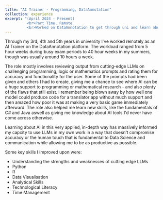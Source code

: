 ```yaml
---
title: "AI Trainer - Programming, DataAnnotation"
collection: experience
excerpt: "(April 2024 - Present)
          <br>Part Time, Remote
          <br>Worked on DataAnnotation to get through uni and learn about the current LLMs."
---
```


Through my 3rd, 4th and 5th years in university I've worked remotely as an AI Trainer on the DataAnnotation platform. The workload ranged from 5 hour weeks during busy exam periods to 40 hour weeks in my summers, though was usually around 10 hours a week. 

The role mostly involves reviewing output from cutting-edge LLMs on challenging programming, logic or mathematics prompts and rating them for accuracy and functionality for the user. Some of the prompts had been given and others I had to create, giving me a chance to see where AI can be a huge support to programming or mathematical research - and also plenty of the flaws that still exist. I remember being blown away by how well one model could produce code for a translator app without much support and then amazed how poor it was at making a very basic game immediately afterward. The role also helped me learn new skills, like the fundamentals of C# and Java aswell as giving me knowledge about AI tools I'd never have come across otherwise.

Learning about AI in this very applied, in-depth way has massively informed my capcity to use LLMs in my own work in a way that doesn't compromise accuracy or the human touch that is fundamental to Data Science and communication while allowing me to be as productive as possible. 

Some key skills I improved upon were:
 * Understanding the strengths and weaknesses of cutting edge LLMs
 * Python
 * R
 * Data Visualisation
 * Analytical Skills
 * Technological Literacy
 * Time Management
